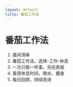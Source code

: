 ```yaml
---
layout: default
title: 番茄工作法
---
```


# 番茄工作法

1. 晨间清单
2. 番茄工作法，选择-工作-休息
3. 一次只做一件事，先吃青蛙
4. 善用休息时间，喝水，健身
5. 每日回顾，持续改进